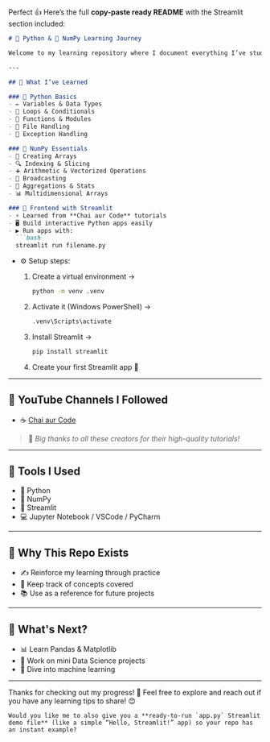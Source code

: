 Perfect 👍 Here’s the full **copy-paste ready README** with the Streamlit section included:

````markdown
# 🐍 Python & 🔢 NumPy Learning Journey

Welcome to my learning repository where I document everything I’ve studied about **Python**, **NumPy**, and now **Streamlit** via 📺 YouTube tutorials!

---

## 📘 What I’ve Learned

### 🐍 Python Basics
- ✏️ Variables & Data Types  
- 🔁 Loops & Conditionals  
- 🧮 Functions & Modules  
- 📁 File Handling  
- 🛑 Exception Handling  

### 🔢 NumPy Essentials
- 📐 Creating Arrays  
- 🔍 Indexing & Slicing  
- ➕ Arithmetic & Vectorized Operations  
- 🚀 Broadcasting  
- 🧮 Aggregations & Stats  
- 📊 Multidimensional Arrays  

### 🎨 Frontend with Streamlit
- ⚡ Learned from **Chai aur Code** tutorials  
- 🖥️ Build interactive Python apps easily  
- ▶️ Run apps with:  
  ```bash
  streamlit run filename.py
````

* ⚙️ Setup steps:

  1. Create a virtual environment →

     ```bash
     python -m venv .venv
     ```
  2. Activate it (Windows PowerShell) →

     ```bash
     .venv\Scripts\activate
     ```
  3. Install Streamlit →

     ```bash
     pip install streamlit
     ```
  4. Create your first Streamlit app 🚀

---

## 🎥 YouTube Channels I Followed

* ☕ [Chai aur Code](https://www.youtube.com/@chaiaurcode)

> 📝 *Big thanks to all these creators for their high-quality tutorials!*

---

## 🧰 Tools I Used

* 🐍 Python
* 🔢 NumPy
* 🎨 Streamlit
* 💻 Jupyter Notebook / VSCode / PyCharm

---

## 🚀 Why This Repo Exists

* ✍️ Reinforce my learning through practice
* 📒 Keep track of concepts covered
* 📚 Use as a reference for future projects

---

## 🔮 What's Next?

* 📊 Learn Pandas & Matplotlib
* 🧠 Work on mini Data Science projects
* 🤖 Dive into machine learning

---

Thanks for checking out my progress! 💪
Feel free to explore and reach out if you have any learning tips to share! 😊

```
Would you like me to also give you a **ready-to-run `app.py` Streamlit demo file** (like a simple “Hello, Streamlit!” app) so your repo has an instant example?
```
